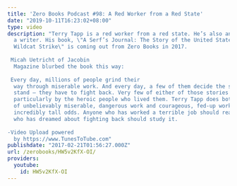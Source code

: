 ```yaml
---
title: 'Zero Books Podcast #98: A Red Worker from a Red State'
date: "2019-10-11T16:23:02+08:00"
type: video
description: "Terry Tapp is a red worker from a red state. He’s also an artist and
  a writer. His book, \"A Serf’s Journal: The Story of the United States’ Longest
  Wildcat Strike\" is coming out from Zero Books in 2017.  Micah Uetricht of Jacobin
  Magazine blurbed the book this way:  Every day, millions of people grind their
  way through miserable work. And every day, a few of them decide the status quo cannot
  stand — they have to fight back. Very few of either of those stories ever get told,
  particularly by the heroic people who lived them. Terry Tapp does both in a tale
  of unbelievably miserable, dangerous work and courageous, fed-up workers up against
  incredibly tall odds. Anyone who has worked a terrible job should read it. Anyone
  who has dreamed about fighting back should study it.  -Video Upload powered
  by https://www.TunesToTube.com"
publishdate: "2017-02-21T01:56:27.000Z"
url: /zerobooks/HW5v2KfX-OI/
providers:
  youtube:
    id: HW5v2KfX-OI
---
```

